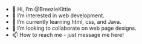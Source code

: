 - 👋 Hi, I’m @BreezieKittie
- 👀 I’m interested in web development.
- 🌱 I’m currently learning html, css, and Java.
- 💞️ I’m looking to collaborate on web page designs.
- 📫 How to reach me - just message me here!

<!---
BreezieKittie/BreezieKittie is a ✨ special ✨ repository because its `README.md` (this file) appears on your GitHub profile.
You can click the Preview link to take a look at your changes.
--->
